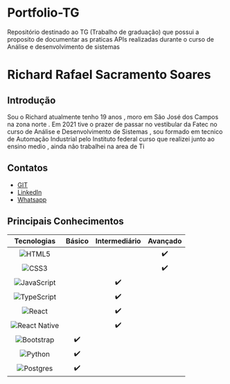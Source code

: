 # Portfolio-TG
Repositório destinado ao TG (Trabalho de graduação) que possui a proposito de documentar as praticas APIs realizadas durante o curso de  Análise e desenvolvimento de sistemas    

# Richard Rafael Sacramento Soares

## Introdução

Sou o Richard atualmente tenho 19 anos , moro em São José dos Campos na zona norte . Em 2021 tive o prazer de passar no vestibular da Fatec no curso de Análise e Desenvolvimento de Sistemas , sou formado em tecnico de Automação Industrial pelo Instituto federal curso que realizei junto ao ensino medio , ainda nâo trabalhei na area de Ti 

## Contatos
* [GIT](https://github.com/Richardrafael)
* [LinkedIn](https://www.linkedin.com/in/richardsoaress/)
* [Whatsapp](https://api.whatsapp.com/send?phone=5512997119071)


## Principais Conhecimentos
| Tecnologias | Básico | Intermediário | Avançado |
| :---: | :---: | :---: | :---: |
| ![HTML5](https://img.shields.io/badge/html5-%23E34F26.svg?style=for-the-badge&logo=html5&logoColor=white) |     |   | ✔️    |
| ![CSS3](https://img.shields.io/badge/css3-%231572B6.svg?style=for-the-badge&logo=css3&logoColor=white) |     |   |  ✔️   |
| ![JavaScript](https://img.shields.io/badge/javascript-%23323330.svg?style=for-the-badge&logo=javascript&logoColor=%23F7DF1E&color=yellow)|   |   ✔️  |     |
| ![TypeScript](https://img.shields.io/badge/typescript-%23007ACC.svg?style=for-the-badge&logo=typescript&logoColor=white) |   |   ✔️  |     |
| ![React](https://img.shields.io/badge/react-%2320232a.svg?style=for-the-badge&logo=react&logoColor=%2361DAFB) |  |   ✔️   |     |
| ![React Native](https://img.shields.io/badge/react_native-%2320232a.svg?style=for-the-badge&logo=react&logoColor=%2361DAFB) |   | ✔️    |     |
| ![Bootstrap](https://img.shields.io/badge/bootstrap-%2302569B.svg?style=for-the-badge&logo=bootstrap&logoColor=white&color=blueviolet) | ✔️  |     |     |
| ![Python](https://img.shields.io/badge/python-3670A0?style=for-the-badge&logo=python&logoColor=ffdd54) | ✔️  |     |     |
|![Postgres](https://img.shields.io/badge/postgres-%23316192.svg?style=for-the-badge&logo=postgresql&logoColor=white) | ✔️  |     |     |
